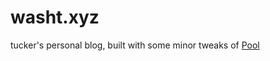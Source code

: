 # washt.xyz 

tucker's personal blog, built with some minor tweaks of [Pool](https://getpoole.com/)

